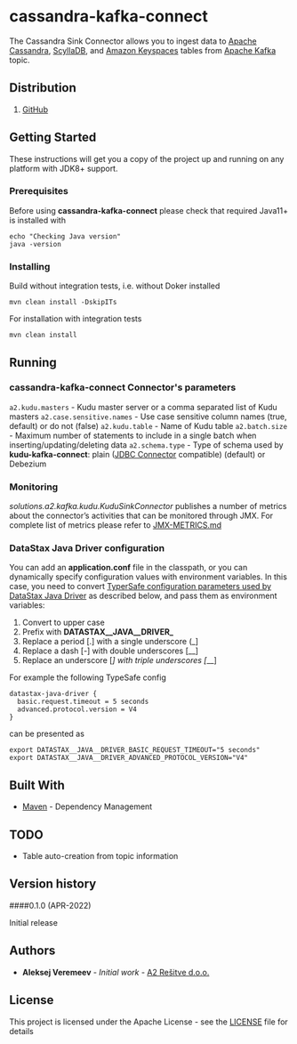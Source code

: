 # cassandra-kafka-connect
The Cassandra Sink Connector allows you to ingest data to [Apache Cassandra](https://cassandra.apache.org/), [ScyllaDB](https://scylladb.com/), and [Amazon Keyspaces](https://aws.amazon.com/keyspaces/) tables from [Apache Kafka](http://kafka.apache.org/) topic.

## Distribution
1. [GitHub](https://github.com/averemee-si/cassandra-kafka-connect)

## Getting Started
These instructions will get you a copy of the project up and running on any platform with JDK8+ support.

### Prerequisites

Before using **cassandra-kafka-connect** please check that required Java11+ is installed with

```
echo "Checking Java version"
java -version
```

### Installing

Build without integration tests, i.e. without Doker installed

```
mvn clean install -DskipITs
```
For installation with integration tests

```
mvn clean install
```


## Running 

### cassandra-kafka-connect Connector's parameters
`a2.kudu.masters` - Kudu master server or a comma separated list of Kudu masters
`a2.case.sensitive.names` - Use case sensitive column names (true, default) or do not (false)
`a2.kudu.table` - Name of Kudu table
`a2.batch.size` - Maximum number of statements to include in a single batch when inserting/updating/deleting data
`a2.schema.type` - Type of schema used by **kudu-kafka-connect**: plain ([JDBC Connector](https://docs.confluent.io/kafka-connect-jdbc/current/index.html) compatible) (default) or Debezium

### Monitoring
_solutions.a2.kafka.kudu.KuduSinkConnector_ publishes a number of metrics about the connector’s activities that can be monitored through JMX. For complete list of metrics please refer to [JMX-METRICS.md](doc/JMX-METRICS.md)

### DataStax Java Driver configuration
You can add an **application.conf** file in the classpath, or you can dynamically specify configuration values with environment variables. In this case, you need to convert [TyperSafe configuration parameters used by DataStax Java Driver](https://docs.datastax.com/en/developer/java-driver/latest/manual/core/configuration/) as described below, and pass them as environment variables:

1. Convert to upper case
2. Prefix with **DATASTAX__JAVA__DRIVER_**
3. Replace a period [.] with a single underscore (_]
4. Replace a dash [-] with double underscores [__]
5. Replace an underscore [_] with triple underscores [___]

For example the following TypeSafe config

```
datastax-java-driver {
  basic.request.timeout = 5 seconds
  advanced.protocol.version = V4
}
```
can be presented as

```
export DATASTAX__JAVA__DRIVER_BASIC_REQUEST_TIMEOUT="5 seconds"
export DATASTAX__JAVA__DRIVER_ADVANCED_PROTOCOL_VERSION="V4"
```


## Built With

* [Maven](https://maven.apache.org/) - Dependency Management

## TODO

* Table auto-creation from topic information

## Version history

####0.1.0 (APR-2022)

Initial release


## Authors

* **Aleksej Veremeev** - *Initial work* - [A2 Rešitve d.o.o.](https://a2-solutions.eu/)

## License

This project is licensed under the Apache License - see the [LICENSE](LICENSE) file for details

